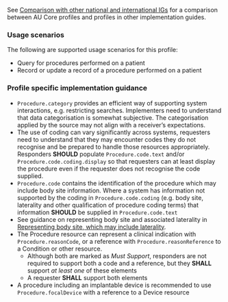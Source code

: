 See [Comparison with other national and international IGs](comparison.html) for a comparison between AU Core profiles and profiles in other implementation guides.

### Usage scenarios

The following are supported usage scenarios for this profile:

- Query for procedures performed on a patient
- Record or update a record of a procedure performed on a patient

### Profile specific implementation guidance
- `Procedure.category` provides an efficient way of supporting system interactions, e.g. restricting searches. Implementers need to understand that data categorisation is somewhat subjective. The categorisation applied by the source may not align with a receiver’s expectations.
- The use of coding can vary significantly across systems, requesters need to understand that they may encounter codes they do not recognise and be prepared to handle those resources appropriately. Responders **SHOULD** populate `Procedure.code.text` and/or `Procedure.code.coding.display` so that requesters can at least display the procedure even if the requester does not recognise the code supplied.
- `Procedure.code` contains the identification of the procedure which may include body site information. Where a system has information not supported by the coding in `Procedure.code.coding` (e.g. body site, laterality and other qualification of procedure coding terms) that information **SHOULD** be supplied in `Procedure.code.text`
- See guidance on representing body site and associated laterality in [Representing body site, which may include laterality](https://build.fhir.org/ig/hl7au/au-fhir-core/general-guidance.html#representing-body-site-which-may-include-laterality).
- The Procedure resource can represent a clinical indication with `Procedure.reasonCode`, or a reference with `Procedure.reasonReference` to a Condition or other resource.
  - Although both are marked as *Must Support*, responders are not required to support both a code and a reference, but they **SHALL** support *at least one* of these elements
  - A requester **SHALL** support both elements
- A procedure including an implantable device is recommended to use `Procedure.focalDevice` with a reference to a Device resource